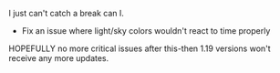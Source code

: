 I just can't catch a break can I.  
- Fix an issue where light/sky colors wouldn't react to time properly  

HOPEFULLY no more critical issues after this-then 1.19 versions won't receive any more updates.